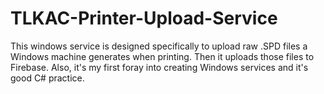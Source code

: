 # TLKAC-Printer-Upload-Service
This windows service is designed specifically to upload raw .SPD files a Windows machine generates when printing. Then it uploads those files to Firebase. Also, it's my first foray into creating Windows services and it's good C# practice.
